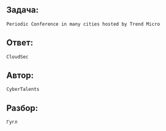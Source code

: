 ## Задача: 

    Periodic Conference in many cities hosted by Trend Micro

## Ответ:
    CloudSec

## Автор: 
    CyberTalents

## Разбор:
    Гугл
